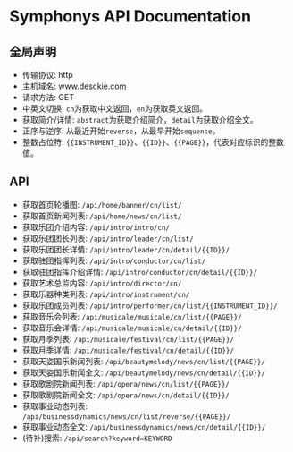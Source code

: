 # Symphonys API Documentation

## 全局声明

* 传输协议: http
* 主机域名: www.desckie.com
* 请求方法: GET
* 中英文切换: <code>cn</code>为获取中文返回，<code>en</code>为获取英文返回。
* 获取简介/详情: <code>abstract</code>为获取介绍简介，<code>detail</code>为获取介绍全文。
* 正序与逆序: 从最近开始<code>reverse</code>，从最早开始<code>sequence</code>。
* 整数占位符: <code>{{INSTRUMENT_ID}}</code>、<code>{{ID}}</code>、<code>{{PAGE}}</code>，代表对应标识的整数值。

## API

* 获取首页轮播图: <code>/api/home/banner/cn/list/</code>
* 获取首页新闻列表: <code>/api/home/news/cn/list/</code>
* 获取乐团介绍内容: <code>/api/intro/intro/cn/</code>
* 获取乐团团长列表: <code>/api/intro/leader/cn/list/</code>
* 获取乐团团长详情: <code>/api/intro/leader/cn/detail/{{ID}}/</code>
* 获取驻团指挥列表: <code>/api/intro/conductor/cn/list/</code>
* 获取驻团指挥介绍详情: <code>/api/intro/conductor/cn/detail/{{ID}}/</code>
* 获取艺术总监内容: <code>/api/intro/director/cn/</code>
* 获取乐器种类列表: <code>/api/intro/instrument/cn/</code>
* 获取乐团成员列表: <code>/api/intro/performer/cn/list/{{INSTRUMENT_ID}}/</code>
* 获取音乐会列表: <code>/api/musicale/musicale/cn/list/{{PAGE}}/</code>
* 获取音乐会详情: <code>/api/musicale/musicale/cn/detail/{{ID}}/</code>
* 获取月季列表: <code>/api/musicale/festival/cn/list/{{PAGE}}/</code>
* 获取月季详情: <code>/api/musicale/festival/cn/detail/{{ID}}/</code>
* 获取天姿国乐新闻列表: <code>/api/beautymelody/news/cn/list/{{PAGE}}/</code>
* 获取天姿国乐新闻全文: <code>/api/beautymelody/news/cn/detail/{{ID}}/</code>
* 获取歌剧院新闻列表: <code>/api/opera/news/cn/list/{{PAGE}}/</code>
* 获取歌剧院新闻全文: <code>/api/opera/news/cn/detail/{{ID}}/</code>
* 获取事业动态列表: <code>/api/businessdynamics/news/cn/list/reverse/{{PAGE}}/</code>
* 获取事业动态全文: <code>/api/businessdynamics/news/cn/detail/{{ID}}/</code>
* (待补)搜索: <code>/api/search?keyword=KEYWORD</code>
